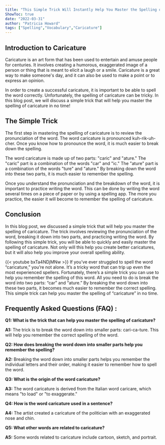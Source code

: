 ```yaml
---
title: "This Simple Trick Will Instantly Help You Master the Spelling of Caricature!"
ShowToc: true 
date: "2022-03-31"
author: "Patricia Howard" 
tags: ["Spelling","Vocabulary","Caricature"]
---
```

## Introduction to Caricature

Caricature is an art form that has been used to entertain and amuse people for centuries. It involves creating a humorous, exaggerated image of a person or thing that is meant to elicit a laugh or a smile. Caricature is a great way to make someone's day, and it can also be used to make a point or to express an opinion.

In order to create a successful caricature, it is important to be able to spell the word correctly. Unfortunately, the spelling of caricature can be tricky. In this blog post, we will discuss a simple trick that will help you master the spelling of caricature in no time!

## The Simple Trick

The first step in mastering the spelling of caricature is to review the pronunciation of the word. The word caricature is pronounced kuh-rik-uh-cher. Once you know how to pronounce the word, it is much easier to break down the spelling.

The word caricature is made up of two parts: "caric" and "ature." The "caric" part is a combination of the words "car" and "ic." The "ature" part is a combination of the words "ture" and "ature." By breaking down the word into these two parts, it is much easier to remember the spelling.

Once you understand the pronunciation and the breakdown of the word, it is important to practice writing the word. This can be done by writing the word several times on a piece of paper or by using a spelling app. The more you practice, the easier it will become to remember the spelling of caricature.

## Conclusion

In this blog post, we discussed a simple trick that will help you master the spelling of caricature. The trick involves reviewing the pronunciation of the word, breaking it down into two parts, and practicing writing the word. By following this simple trick, you will be able to quickly and easily master the spelling of caricature. Not only will this help you create better caricatures, but it will also help you improve your overall spelling ability.

{{< youtube bxTa4NDjMNw >}} 
If you’ve ever struggled to spell the word “caricature,” you’re not alone. It’s a tricky word that can trip up even the most experienced spellers. Fortunately, there’s a simple trick you can use to help you remember the spelling of this word. All you need to do is break the word into two parts: “car” and “ature.” By breaking the word down into these two parts, it becomes much easier to remember the correct spelling. This simple trick can help you master the spelling of “caricature” in no time.

## Frequently Asked Questions (FAQ) :
**Q1: What is the trick that can help you master the spelling of caricature?**

**A1:** The trick is to break the word down into smaller parts: cari-ca-ture. This will help you remember the correct spelling of the word.

**Q2: How does breaking the word down into smaller parts help you remember the spelling?**

**A2:** Breaking the word down into smaller parts helps you remember the individual letters and their order, making it easier to remember how to spell the word.

**Q3: What is the origin of the word caricature?**

**A3:** The word caricature is derived from the Italian word caricare, which means "to load" or "to exaggerate."

**Q4: How is the word caricature used in a sentence?**

**A4:** The artist created a caricature of the politician with an exaggerated nose and chin.

**Q5: What other words are related to caricature?**

**A5:** Some words related to caricature include cartoon, sketch, and portrait.





